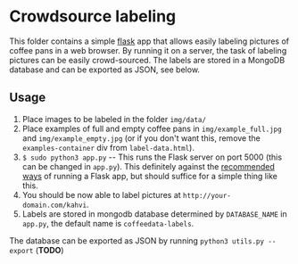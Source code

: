 # Crowdsource labeling

This folder contains a simple [flask](http://flask.pocoo.org/) app that allows
easily labeling pictures of coffee pans in a web browser. By running it on a
server, the task of labeling pictures can be easily crowd-sourced. The labels
are stored in a MongoDB database and can be exported as JSON, see below.

## Usage
1. Place images to be labeled in the folder `img/data/`
1. Place examples of full and empty coffee pans in `img/example_full.jpg` and `img/example_empty.jpg` (or if you don't want this, remove the `examples-container` div from `label-data.html`).
1. `$ sudo python3 app.py` --  This runs the Flask server on port 5000 (this can be changed in `app.py`). This definitely against the [recommended ways](http://flask.pocoo.org/docs/1.0/deploying/) of running a Flask app, but should suffice for a simple thing like this.
1. You should be now able to label pictures at `http://your-domain.com/kahvi`.
1. Labels are stored in mongodb database determined by `DATABASE_NAME` in `app.py`, the default name is `coffeedata-labels`.

The database can be exported as JSON by running
`python3 utils.py --export` (**TODO**)
